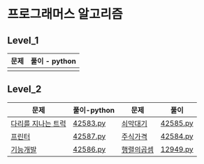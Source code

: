 # 프로그래머스 알고리즘

## Level_1

| 문제 | 풀이 - python |
| ---- | ------------- |
|      |               |




## Level_2

| 문제                                                         | 풀이-python                   | 문제                                                         | 풀이                          |
| ------------------------------------------------------------ | ----------------------------- | ------------------------------------------------------------ | ----------------------------- |
| [다리를 지나는 트럭](https://programmers.co.kr/learn/courses/30/lessons/42583) | [42583.py](./level2/42583.py) | [쇠막대기](https://programmers.co.kr/learn/courses/30/lessons/42585) | [42585.py](./level2/42585.py) |
| [프린터](https://programmers.co.kr/learn/courses/30/lessons/42587) | [42587.py](./level2/42587.py) | [주식가격](https://programmers.co.kr/learn/courses/30/lessons/42584) | [42584.py](./level2/42584.py) |
| [기능개발](https://programmers.co.kr/learn/courses/30/lessons/42586) | [42586.py](./level2/42586.py) | [행렬의곱셈](https://programmers.co.kr/learn/courses/30/lessons/12949) | [12949.py](./level2/12949.py) |



